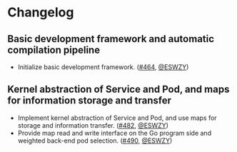 # Changelog

## Basic development framework and automatic compilation pipeline

- Initialize basic development framework. ([#464](https://github.com/linuxkerneltravel/lmp/pull/464), [@ESWZY](https://github.com/ESWZY))
    
## Kernel abstraction of Service and Pod, and maps for information storage and transfer

- Implement kernel abstraction of Service and Pod, and use maps for storage and information transfer. ([#482](https://github.com/linuxkerneltravel/lmp/pull/482), [@ESWZY](https://github.com/ESWZY))
- Provide map read and write interface on the Go program side and weighted back-end pod selection. ([#490](https://github.com/linuxkerneltravel/lmp/pull/490), [@ESWZY](https://github.com/ESWZY))
